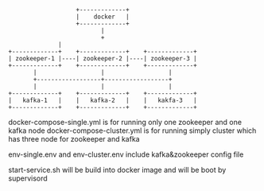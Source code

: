 ```
                   +-------------+
                   |    docker   |
                   +-------------+
                          |
                          +
			  |
+-------------+    +-------------+    +-------------+
| zookeeper-1 |----| zookeeper-2 |----| zookeeper-3 |
+-------------+    +-------------+    +-------------+
       |                  |                  |
       +------------------+------------------+
       |                  |                  |
+-------------+    +-------------+    +-------------+
|   kafka-1   |    |   kafka-2   |    |   kakfa-3   |
+-------------+    +-------------+    +-------------+
```
docker-compose-single.yml is for running only one zookeeper and one kafka node
docker-compose-cluster.yml is for running simply cluster which has three node for zookeeper and kafka

env-single.env and env-cluster.env include kafka&zookeeper config file

start-service.sh will be build into docker image and will be boot by supervisord
